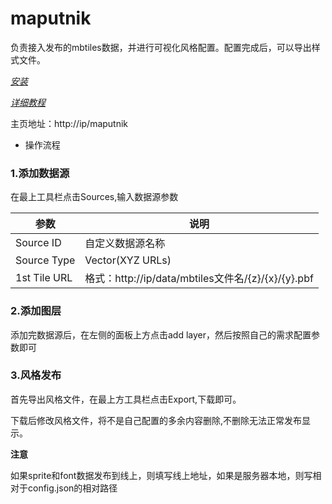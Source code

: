 # maputnik

负责接入发布的mbtiles数据，并进行可视化风格配置。配置完成后，可以导出样式文件。

[*安装*](https://github.com/maputnik/editor)

[*详细教程*](https://github.com/maputnik/editor/wiki)

主页地址：http://ip/maputnik

- 操作流程 

### 1.添加数据源

在最上工具栏点击Sources,输入数据源参数

参数 | 说明
----|------
Source ID | 自定义数据源名称
Source Type | Vector(XYZ URLs)
1st Tile URL | 格式：http://ip/data/mbtiles文件名/{z}/{x}/{y}.pbf

### 2.添加图层

添加完数据源后，在左侧的面板上方点击add layer，然后按照自己的需求配置参数即可

### 3.风格发布

首先导出风格文件，在最上方工具栏点击Export,下载即可。

下载后修改风格文件，将不是自己配置的多余内容删除,不删除无法正常发布显示。

**注意**

如果sprite和font数据发布到线上，则填写线上地址，如果是服务器本地，则写相对于config.json的相对路径